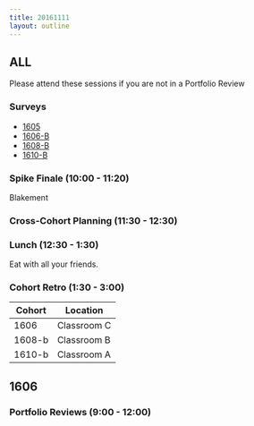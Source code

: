 ```yaml
---
title: 20161111
layout: outline
---
```


## ALL

Please attend these sessions if you are not in a Portfolio Review

### Surveys
* [1605]()
* [1606-B](https://goo.gl/forms/ew5U5u2iB7Cf1AeC3)
* [1608-B]()
* [1610-B]()

### Spike Finale (10:00 - 11:20)
Blakement

### Cross-Cohort Planning (11:30 - 12:30)

### Lunch (12:30 - 1:30)
Eat with all your friends.

### Cohort Retro (1:30 - 3:00)

| Cohort | Location |
| ------ | -------- |
| 1606   | Classroom C |
| 1608-b | Classroom B |
| 1610-b | Classroom A |

## 1606

### Portfolio Reviews (9:00 - 12:00)
